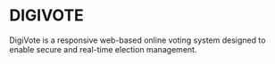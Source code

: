 # DIGIVOTE
DigiVote is a responsive web-based online voting system designed to enable secure and real-time election management.
